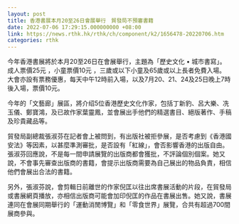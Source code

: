 ```yaml
---
layout: post
title: 香港書展本月20至26日會展舉行　貿發局不預審書籍
date: 2022-07-06 17:29:15.000000000 +08:00
link: https://news.rthk.hk/rthk/ch/component/k2/1656478-20220706.htm
categories: rthk
---
```


今年香港書展將於本月20至26日在會展舉行，主題為「歷史文化 • 城市書寫」。成人票價25元 ，小童票價10元 ，三歲或以下小童及65歲或以上長者免費入場。大會亦設有票務優惠，每天中午12時前入場，以及7月20、21、24及25日晚上7時後入場，票價10元。

今年的「文藝廊」展區，將介绍5位香港歷史文化作家，包括丁新豹、呂大樂、冼玉儀、鄭寶鴻，及已故作家葉靈鳳，並會展出手他們的精選書目、絕版著作、手稿及珍貴藏品等。

貿發局副總裁張淑芬在記者會上被問到，有出版社被拒參展，是否考慮到《香港國安法》等因素，以甚麼準測審批，是否設有「紅線」，會否影響香港的出版自由。張淑芬回應說，不是每一間申請展覽的出版商都會獲批，不評論個別個案。她又說，不會事先審查出版商的書籍，會提示出版商需要為自己展出的物品負責，相信他們會展出合法的書籍。

另外，張淑芬說，會剪輯日前離世的作家倪匡以往出席書展活動的片段，在貿發局或書展網頁播放，亦相信出版商可能會加印倪匡的作品在書展出售。她又說，書展連同在會展同期舉行的「運動消閒博覽」和「零食世界」展覽，合共有超過700間展商參與。
